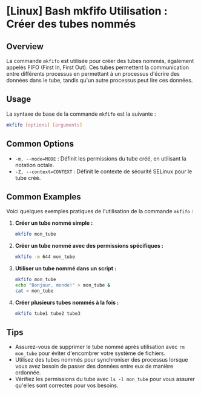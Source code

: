 # [Linux] Bash mkfifo Utilisation : Créer des tubes nommés

## Overview
La commande `mkfifo` est utilisée pour créer des tubes nommés, également appelés FIFO (First In, First Out). Ces tubes permettent la communication entre différents processus en permettant à un processus d'écrire des données dans le tube, tandis qu'un autre processus peut lire ces données.

## Usage
La syntaxe de base de la commande `mkfifo` est la suivante :

```bash
mkfifo [options] [arguments]
```

## Common Options
- `-m, --mode=MODE` : Définit les permissions du tube créé, en utilisant la notation octale.
- `-Z, --context=CONTEXT` : Définit le contexte de sécurité SELinux pour le tube créé.

## Common Examples
Voici quelques exemples pratiques de l'utilisation de la commande `mkfifo` :

1. **Créer un tube nommé simple :**
   ```bash
   mkfifo mon_tube
   ```

2. **Créer un tube nommé avec des permissions spécifiques :**
   ```bash
   mkfifo -m 644 mon_tube
   ```

3. **Utiliser un tube nommé dans un script :**
   ```bash
   mkfifo mon_tube
   echo "Bonjour, monde!" > mon_tube &
   cat < mon_tube
   ```

4. **Créer plusieurs tubes nommés à la fois :**
   ```bash
   mkfifo tube1 tube2 tube3
   ```

## Tips
- Assurez-vous de supprimer le tube nommé après utilisation avec `rm mon_tube` pour éviter d'encombrer votre système de fichiers.
- Utilisez des tubes nommés pour synchroniser des processus lorsque vous avez besoin de passer des données entre eux de manière ordonnée.
- Vérifiez les permissions du tube avec `ls -l mon_tube` pour vous assurer qu'elles sont correctes pour vos besoins.